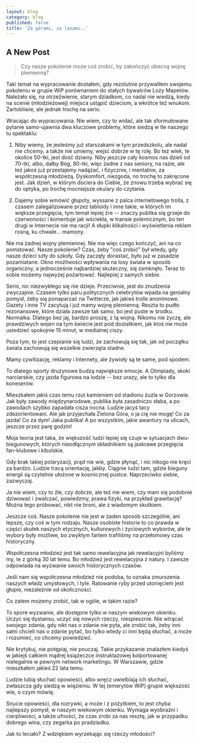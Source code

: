 ```yaml
---
layout: blog
category: blog
published: false
title: 'Za górami, za lasami..'
---
```

## A New Post

> Czy nasze pokolenie może coś zrobić, by zakończyć obecną wojnę plemienną?

Taki temat na wypracowanie dostałem, gdy rezolutnie przywaliłem swojemu pokoleniu w grupie WiP porównaniem do stałych bywalców Loży Mapetów. Należało się, na otrzeźwienie, starym dziadkom, co nadal nie wiedzą, kiedy na scenie (młodzieżowej) miejsca ustąpić dzieciom, a wkrótce też wnukom. Żartobliwie, ale jednak trochę na serio.

Wracając do wypracowania. Nie wiem, czy to widać, ale tak sformułowane pytanie samo-ujawnia dwa kluczowe problemy, które siedzą w tle naszego tu spektaklu:

1. Niby wiemy, że jesteśmy już starszakami w tym przedszkolu, ale nadal nie chcemy, a także nie umiemy, wejść dobrze w tę rolę. Bo też wiek, te okolice 50-tki, jest dość dziwny. Niby jeszcze cały kosmos nas dzieli od 70-tki, albo, dałby Bóg, 80-tki, więc żadne z nas seniory, na razie, ale też jakoś już przestajemy nadążać, i fizycznie, i mentalnie, za współczesną młodzieżą. Dyskomfort, niezgoda, no trochę to zakręcone jest. Jak dzień, w którym dociera do Ciebie, że znowu trzeba wybrać się do optyka, po trochę mocniejsze okulary do czytania.

2. Dajemy sobie wmówić głupoty, wyssane z palca internetowego trolla, z czasem zalegalizowane przez tabloidy i inne takie, w których im większe przegięcia, tym temat lepiej żre -- znaczy publika się grzeje do czerwoności i komentuje jak wściekła, w transie polemicznym, bo ten drugi w Internecie nie ma racji! A słupki klikalności i wyświetlenia reklam rosną, ku chwale... mamony.

Nie ma żadnej wojny plemiennej. Nie ma więc czego kończyć, ani na co pomstować. Nasze pokolenie? Czas, żeby "coś zrobić" był wtedy, gdy nasze dzieci szły do szkoły. Gdy zaczęły dorastać, było już w zasadzie pozamiatane. Okno możliwości wpływania na losy świata w sposób organiczny, a jednocześnie najbardziej skuteczny, się zamknęło. Teraz to sobie możemy najwyżej pożartować. Najlepiej z samych siebie.

Serio, nic niezwykłego się nie dzieje. Przeciwnie, jest do znudzenia zwyczajnie. Czasem tylko paru politycznych celebrytów wpada na genialny pomysł, żeby się ponaparzać na Twitterze, jak jakieś trolle anonimowe. Gazety i inne TV zacytują i już mamy wojnę plemienną. Reszta to pudło rezonansowe, które działa zawsze tak samo, bo jest puste w środku. Normalka. Dlatego bez jaj, bardzo proszę, z tą wojną. Nikomu nie życzę, ale prawdziwych wojen na tym świecie jest pod dostatkiem, jak ktoś nie może usiedzieć spokojnie 15 minut, w medialnej ciszy.

Poza tym, to jest czepianie się ludzi, że zachowują się tak, jak od początku świata zachowują się wszelkie zwierzęta stadne.

Mamy cywilizację, reklamy i Internety, ale żywioły są te same, pod spodem.

To dlatego sporty drużynowe budzą największe emocje. A Olimpiady, skoki narciarskie, czy jazda figurowa na lodzie -- bez urazy, ale to tylko dla koneserów.

Mieszkałem jakiś czas temu rzut kamieniem od stadionu żużla w Gorzowie. Jak były zawody międzynarodowe, publika była zasadniczo słaba, a po zawodach szybko zapadała cisza nocna. Ludzie jacyś tacy zdezorientowani. Ale jak przyjechała Zielona Góra, o ja cię nie mogę! Co za jazda! Co za dym! Jaka publika! A po wszystkim, jakie awantury na ulicach, jeszcze przez parę godzin!

Moja teoria jest taka, że większość ludzi lepiej się czuje w sytuacjach dwu-biegunowych, których nieodłącznym składnikiem są jaskrawe przegięcia fan-klubowe i kibolskie.

Gdy brak takiej polaryzacji, prąd nie wie, gdzie płynąć, i nic nikogo nie kręci za bardzo. Ludzie tracą orientację, jakby. Ciągnie ludzi tam, gdzie bieguny energii są czytelnie ułożone w kosmicznej pustce. Naprzeciwko siebie, zazwyczaj.

Ja nie wiem, czy to źle, czy dobrze, ale też nie wiem, czy mam się podobnie dziwować i zwalczać, powiedzmy, prawa fizyki, na przykład grawitację? Można tego próbować, nikt nie broni, ale z wiadomym skutkiem.

Jeszcze coś. Nasze pokolenie nie jest w żaden sposób szczególne, ani lepsze, czy coś w tym rodzaju. Nasze osobiste historie to co prawda w części skutek naszych etycznych, kulturowych i życiowych wyborów, ale te wybory były możliwe, bo zwykłym fartem trafiliśmy na przełomowy czas historyczny.

Współczesna młodzież jest tak samo rewelacyjna jak rewelacyjni byliśmy my, te z górką 30 lat temu. Bo młodzież jest rewelacyjna z natury. I zawsze odpowiada na wyzwanie swoich historycznych czasów.

Jeśli nam się współczesna młodzież nie podoba, to oznaka zmurszenia naszych władz umysłowych, i tyle. Ratowanie ryby przed utonięciem jest głupie, niezależnie od okoliczności.

Co zatem możemy zrobić, tak w ogóle, w takim razie?

To spore wyzwanie, ale dostępne tylko w naszym wiekowym okienku. Uczyć się dystansu, uczyć się nowych rzeczy, niespiesznie. Nie wtrącać swojego zdania, gdy nikt nas o zdanie nie pyta, ale zrobić tak, żeby inni sami chcieli nas o zdanie pytać, bo tylko wtedy ci inni będą słuchać, a może i rozumieć, co chcemy powiedzieć.

Nie krytykuj, nie potępiaj, nie pouczaj. Takie przykazanie znalazłem kiedyś w jakiejś całkiem mądrej książeczce instruktażowej kolportowanej nielegalnie w pewnym network marketingu. W Warszawie, gdzie mieszkałem jakieś 22 lata temu.

Ludzie lubią słuchać opowieści, albo wręcz uwielbiają ich słuchać, zwłaszcza gdy siedzą w więzieniu. W tej (emerytów WiP) grupie większość wie, o czym mówię.

Snucie opowieści, dla rozrywki, a może i z pożytkiem, to jest chyba najlepszy pomysł, w naszym wiekowym okienku. Wymaga wyobraźni i cierpliwości, a także ufności, że czas zrobi za nas resztę, jak w przypadku dobrego wina, czy zegarka po pradziadku.

Jak to leciało? Z wdziękiem wyrzekając się rzeczy młodości?

